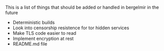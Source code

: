 This is a list of things that should be added or handled in bergelmir in the future

- Deterministic builds
- Look into censorship resistence for tor hidden services
- Make TLS code easier to read
- Implement encryption at rest
- README.md file

